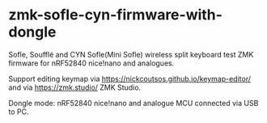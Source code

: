 # zmk-sofle-cyn-firmware-with-dongle
Sofle, Soufflé and CYN Sofle(Mini Sofle) wireless split keyboard test ZMK firmware for nRF52840 nice!nano and analogues.

Support editing keymap via https://nickcoutsos.github.io/keymap-editor/ and via https://zmk.studio/ ZMK Studio.

Dongle mode: nRF52840 nice!nano and analogue MCU connected via USB to PC.
